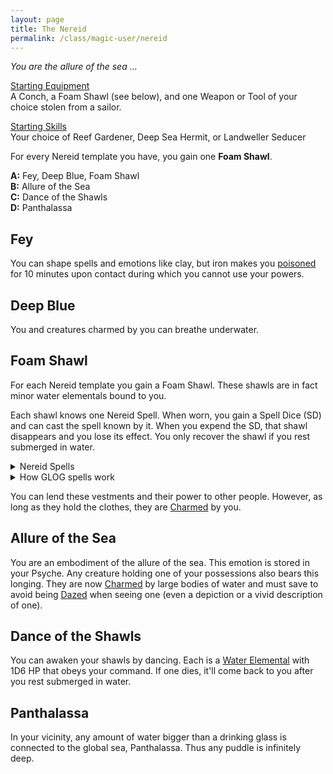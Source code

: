 ```yaml
---
layout: page
title: The Nereid
permalink: /class/magic-user/nereid
---
```


_You are the allure of the sea ..._

<ins>Starting Equipment</ins><br>
A Conch, a Foam Shawl (see below), and one Weapon or Tool of your choice stolen from a sailor.

<ins>Starting Skills</ins><br>
Your choice of Reef Gardener, Deep Sea Hermit, or Landweller Seducer

For every Nereid template you have, you gain one **Foam Shawl**.

**A:** Fey, Deep Blue, Foam Shawl<br>
**B:** Allure of the Sea <br>
**C:** Dance of the Shawls <br>
**D:** Panthalassa <br>

## Fey
You can shape spells and emotions like clay, but iron makes you [poisoned](/2020/11/10/extra-rules/#conditions) for 10 minutes upon contact during which you cannot use your powers.

## Deep Blue
You and creatures charmed by you can breathe underwater.

## Foam Shawl
For each Nereid template you gain a Foam Shawl. These shawls are in fact minor water elementals bound to you.

Each shawl knows one Nereid Spell. When worn, you gain a Spell Dice (SD) and can cast the spell known by it. When you expend the SD, that shawl disappears and you lose its effect. You only recover the shawl if you rest submerged in water.

<details markdown="1">
<summary>Nereid Spells</summary>
1. [Aquamorphosis](https://saltygoo.github.io/2020/11/13/elementamorphosis/)
1. [Aura of Renewal](https://saltygoo.github.io/2020/11/13/aura-of-renewal/)
1. [Bewitch](https://saltygoo.github.io/2020/11/13/bewitch/)
1. [Fascinating Gaze](https://saltygoo.github.io/2020/11/13/fascinating-gaze/)
1. [Mermaid's Curse](https://saltygoo.github.io/2020/11/13/mermaids-curse/)
1. [Obsecration](https://saltygoo.github.io/2020/11/13/obsecration/)
1. [River Dance](https://saltygoo.github.io/2020/11/13/aquatic-door/)
1. [Seduce Water](https://saltygoo.github.io/2020/11/13/seduce-water/)
1. [The Fish Allure](https://saltygoo.github.io/2020/11/12/animal-allure/)
1. [Transmit Breath](https://saltygoo.github.io/2020/11/13/transmit-breath/)
</details>
<details markdown="1">
<summary>How GLOG spells work</summary>
<ins>Spell Dice (SD)</ins><br>
You get 1 per Necromancer template. They are D6s.

Whenever you cast a spell, you choose how many SD to invest into it. The result of the spell depends on the number of [dice] and their [sum].

If a SD rolls a 1, 2 or 3, you don’t lose it. Otherwise, you lose it until you get a night of sleep. You can’t cast without SD.

Every time you roll doubles you get closer to *Catastrophe*.

<ins>Catastrophe</ins><br>
Every time you roll doubles you gain 1 *Doom Point*. Every time you gain a _Doom Point_, roll a D20. If you roll equal to or below your doom score, you trigger a [catastrophe](/list/spell-catastrophe).
</details>

You can lend these vestments and their power to other people. However, as long as they hold the clothes, they are [Charmed](/2020/11/10/extra-rules/#conditions) by you.

## Allure of the Sea
You are an embodiment of the allure of the sea. This emotion is stored in your Psyche. Any creature holding one of your possessions also bears this longing. They are now [Charmed](/2020/11/10/extra-rules/#conditions) by large bodies of water and must save to avoid being [Dazed](/2020/11/10/extra-rules/#conditions) when seeing one (even a depiction or a vivid description of one).

## Dance of the Shawls
You can awaken your shawls by dancing. Each is a [Water Elemental](/monsters/elemental-water) with 1D6 HP that obeys your command. If one dies, it'll come back to you after you rest submerged in water.

## Panthalassa
In your vicinity, any amount of water bigger than a drinking glass is connected to the global sea, Panthalassa. Thus any puddle is infinitely deep.
